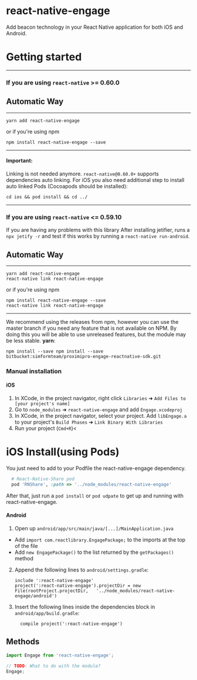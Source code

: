 # react-native-engage

 Add beacon technology in your React Native application for both iOS and Android.
# Getting started
---
### If you are using `react-native` >= 0.60.0
## Automatic Way
---
``` 
yarn add react-native-engage
```

or if you're using npm
``` 
npm install react-native-engage --save
```
---
#### Important:
Linking is not needed anymore. ``react-native@0.60.0+`` supports dependencies auto linking.
For iOS you also need additional step to install auto linked Pods (Cocoapods should be installed):
``` 
cd ios && pod install && cd ../
```
___
### If you are using `react-native` <= 0.59.10 
If you are having any problems with this library
After installing jetifier, runs a ```npx jetify -r``` and test if this works by running a ```react-native run-android```.
## Automatic Way
---
``` 
yarn add react-native-engage
react-native link react-native-engage
```

or if you're using npm
``` 
npm install react-native-engage --save
react-native link react-native-engage
```
---
We recommend using the releases from npm, however you can use the master branch if you need any feature that is not available on NPM. By doing this you will be able to use unreleased features, but the module may be less stable. 
**yarn**: 
``` 
npm install --save npm install --save bitbucket:simformteam/proximipro-engage-reactnative-sdk.git
```

### Manual installation

#### iOS

1. In XCode, in the project navigator, right click `Libraries` ➜ `Add Files to [your project's name]`
2. Go to `node_modules` ➜ `react-native-engage` and add `Engage.xcodeproj`
3. In XCode, in the project navigator, select your project. Add `libEngage.a` to your project's `Build Phases` ➜ `Link Binary With Libraries`
4. Run your project (`Cmd+R`)<

# iOS Install(using Pods)
You just need to add to your Podfile the react-native-engage dependency.

```ruby
  # React-Native-Share pod
  pod 'RNShare', :path => '../node_modules/react-native-engage'
```

After that, just run a `pod install` or `pod udpate` to get up and running with react-native-engage. 

#### Android

1. Open up `android/app/src/main/java/[...]/MainApplication.java`
  - Add `import com.reactlibrary.EngagePackage;` to the imports at the top of the file
  - Add `new EngagePackage()` to the list returned by the `getPackages()` method
2. Append the following lines to `android/settings.gradle`:
  	```
  	include ':react-native-engage'
  	project(':react-native-engage').projectDir = new File(rootProject.projectDir, 	'../node_modules/react-native-engage/android')
  	```
3. Insert the following lines inside the dependencies block in `android/app/build.gradle`:
  	```
      compile project(':react-native-engage')
  	```


## Methods
```javascript
import Engage from 'react-native-engage';

// TODO: What to do with the module?
Engage;
```
